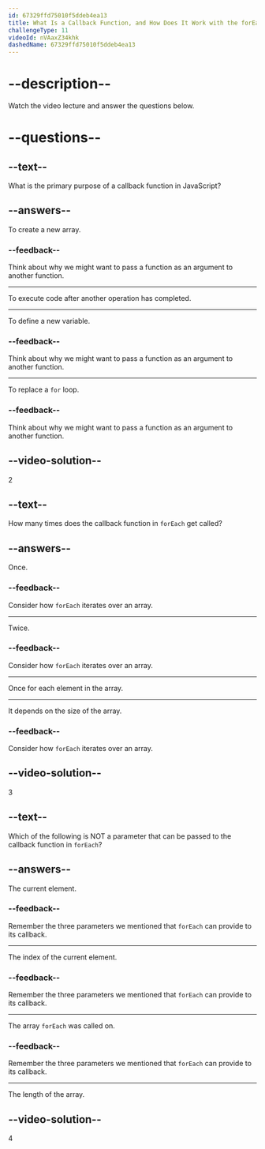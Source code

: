 ```yaml
---
id: 67329ffd75010f5ddeb4ea13
title: What Is a Callback Function, and How Does It Work with the forEach Method?
challengeType: 11
videoId: nVAaxZ34khk
dashedName: 67329ffd75010f5ddeb4ea13
---
```


# --description--

Watch the video lecture and answer the questions below.

# --questions--

## --text--

What is the primary purpose of a callback function in JavaScript?

## --answers--

To create a new array.

### --feedback--

Think about why we might want to pass a function as an argument to another function.

---

To execute code after another operation has completed.

---

To define a new variable.

### --feedback--

Think about why we might want to pass a function as an argument to another function.

---

To replace a `for` loop.

### --feedback--

Think about why we might want to pass a function as an argument to another function.

## --video-solution--

2

## --text--

How many times does the callback function in `forEach` get called?

## --answers--

Once.

### --feedback--

Consider how `forEach` iterates over an array.

---

Twice.

### --feedback--

Consider how `forEach` iterates over an array.

---

Once for each element in the array.

---

It depends on the size of the array.

### --feedback--

Consider how `forEach` iterates over an array.

## --video-solution--

3

## --text--

Which of the following is NOT a parameter that can be passed to the callback function in `forEach`?

## --answers--

The current element.

### --feedback--

Remember the three parameters we mentioned that `forEach` can provide to its callback.

---

The index of the current element.

### --feedback--

Remember the three parameters we mentioned that `forEach` can provide to its callback.

---

The array `forEach` was called on.

### --feedback--

Remember the three parameters we mentioned that `forEach` can provide to its callback.

---

The length of the array.

## --video-solution--

4

